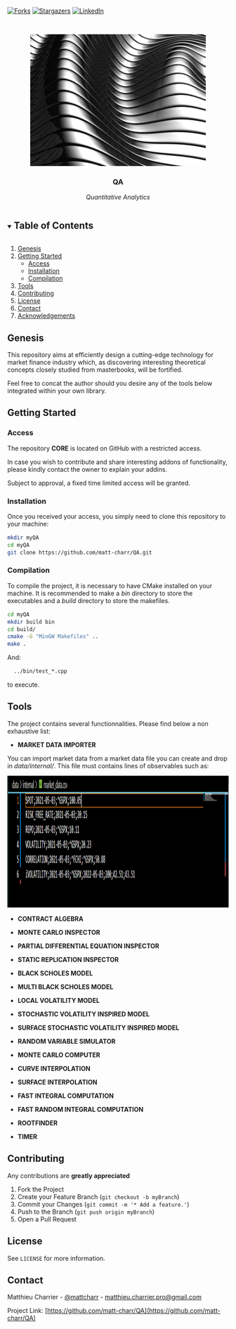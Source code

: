 [![Forks][forks-shield]][forks-url]
[![Stargazers][stars-shield]][stars-url]
[![LinkedIn][linkedin-shield]][linkedin-url]

<br />
<p align="center">
  <a href="https://github.com/matt-charr/QA-DEMO">
    <img src="https://github.com/matt-charr/QA-DEMO/blob/main/ribbon.jpg" alt="Logo" width="400" height="300">
  </a>

  <h3 align="center"><strong>QA</strong></h3>

  <p align="center">
    <em>Quantitative Analytics</em>
  </p>
</p>

<details open="open">
  <summary><h2 style="display: inline-block">Table of Contents</h2></summary>
  <ol>
    <li>
      <a href="#genesis">Genesis</a>
    </li>
    <li>
      <a href="#getting-started">Getting Started</a>
      <ul>
        <li><a href="#access">Access</a></li>
        <li><a href="#installation">Installation</a></li>
        <li><a href="#compilation">Compilation</a></li>
      </ul>
    <li><a href="#tools">Tools</a></li>
    <li><a href="#contributing">Contributing</a></li>
    <li><a href="#license">License</a></li>
    <li><a href="#contact">Contact</a></li>
    <li><a href="#acknowledgements">Acknowledgements</a></li>
  </ol>
</details>

## Genesis

This repository aims at efficiently design a cutting-edge technology for market finance industry which, as discovering interesting theoretical concepts closely studied from masterbooks, will be fortified.

Feel free to concat the author should you desire any of the tools below integrated within your own library.

## Getting Started

### Access

The repository **CORE** is located on GitHub with a restricted access.

In case you wish to contribute and share interesting addons of functionality, please kindly contact the owner to explain your addins. 

Subject to approval, a fixed time limited access will be granted.

### Installation

Once you received your access, you simply need to clone this repository to your machine:

  ```sh
  mkdir myQA
  cd myQA
  git clone https://github.com/matt-charr/QA.git
  ```

### Compilation

To compile the project, it is necessary to have CMake installed on your machine.
It is recommended to make a *bin* directory to store the executables and a *build* directory to store the makefiles.

  ```sh
  cd myQA
  mkdir build bin
  cd build/
  cmake -G "MinGW Makefiles" ..
  make .
  ```

And:

```sh
  ../bin/test_*.cpp
  ```

to execute.

## Tools

The project contains several functionnalities. Please find below a non exhaustive list:

* **MARKET DATA IMPORTER**

You can import market data from a market data file you can create and drop in *data/internal/*. This file must contains lines of observables such as:

<img src="https://github.com/matt-charr/QA-DEMO/blob/main/market_data2.png" alt="MarketData" width="1000" height="300">


* **CONTRACT ALGEBRA**

* **MONTE CARLO INSPECTOR**

* **PARTIAL DIFFERENTIAL EQUATION INSPECTOR**

* **STATIC REPLICATION INSPECTOR**

* **BLACK SCHOLES MODEL**

* **MULTI BLACK SCHOLES MODEL**

* **LOCAL VOLATILITY MODEL**





* **STOCHASTIC VOLATILITY INSPIRED MODEL**



* **SURFACE STOCHASTIC VOLATILITY INSPIRED MODEL**

* **RANDOM VARIABLE SIMULATOR**

* **MONTE CARLO COMPUTER**

* **CURVE INTERPOLATION** 

* **SURFACE INTERPOLATION**



* **FAST INTEGRAL COMPUTATION**



* **FAST RANDOM INTEGRAL COMPUTATION**

* **ROOTFINDER**

* **TIMER**

## Contributing

Any contributions are **greatly appreciated**

1. Fork the Project
2. Create your Feature Branch (`git checkout -b myBranch`)
3. Commit your Changes (`git commit -m '* Add a feature.'`)
4. Push to the Branch (`git push origin myBranch`)
5. Open a Pull Request

## License

See `LICENSE` for more information.

## Contact

Matthieu Charrier - [@mattcharr](https://www.linkedin.com/in/matthieu-charrier-080820134/) - matthieu.charrier.pro@gmail.com

Project Link: [https://github.com/matt-charr/QA](https://github.com/matt-charr/QA)

[contributors-shield]: https://img.shields.io/github/contributors/matt-charr/QA.svg?style=for-the-badge
[contributors-url]: https://github.com/matt-charr/QA/graphs/contributors
[forks-shield]: https://img.shields.io/github/forks/matt-charr/QA.svg?style=for-the-badge
[forks-url]: https://github.com/matt-charr/QA/network/members
[stars-shield]: https://img.shields.io/github/stars/matt-charr/QA.svg?style=for-the-badge
[stars-url]: https://github.com/matt-charr/QA/stargazers
[issues-shield]: https://img.shields.io/github/issues/matt-charr/QA.svg?style=for-the-badge
[issues-url]: https://github.com/matt-charr/QA/issues
[license-shield]: https://img.shields.io/github/license/matt-charr/QA.svg?style=for-the-badge
[license-url]: https://github.com/matt-charr/QA/blob/master/LICENSE.txt
[linkedin-shield]: https://img.shields.io/badge/-LinkedIn-black.svg?style=for-the-badge&logo=linkedin&colorB=555
[linkedin-url]: https://www.linkedin.com/in/matthieu-charrier-080820134/